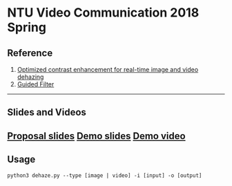 # NTU Video Communication 2018 Spring

## Reference
1. [Optimized contrast enhancement for real-time image and video dehazing](http://mcl.korea.ac.kr/projects/dehazing/)
2. [Guided Filter](https://blog.csdn.net/baimafujinji/article/details/74750283)
---
## Slides and Videos
[Proposal slides](https://docs.google.com/presentation/d/13Ukk0Ly8N8Y9B4RyfDMuXPdcAECHNjbZSUggw2xeEjE/edit?usp=sharing)
[Demo slides](https://docs.google.com/presentation/d/18IKkXeZUL_Zvw9VDCg3vGhMC_yDsNfYuIwH9uqGhTmg/edit?usp=sharing)
[Demo video](https://www.youtube.com/watch?v=V9mtHB08AOc)
---
## Usage
```
python3 dehaze.py --type [image | video] -i [input] -o [output]
```
